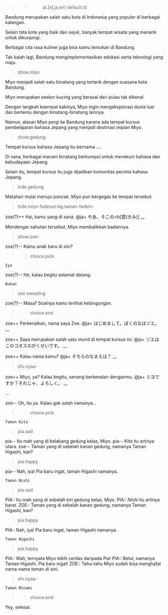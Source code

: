 >>> at.[id,ja,en] default.id

Bandung merupakan salah satu kota di Indonesia yang populer di berbagai kalangan.

Selain tata kota yang baik dan sejuk, banyak tempat wisata yang menarik untuk dikunjungi.

Berbagai cita rasa kuliner juga bisa kamu temukan di Bandung.

Tak kalah lagi, Bandung mengimplementasikan edukasi serta teknologi yang maju.

> show.miyo

Miyo menjadi salah satu binatang yang tertarik dengan suasana kota Bandung.

Miyo merupakan seekor kucing yang berasal dari pulau tak dikenal.

Dengan langkah keempat kakinya, Miyo ingin mengeksplorasi dunia luar dan bertemu dengan binatang-binatang lainnya.

Namun, alasan Miyo pergi ke Bandung karena ada tempat kursus pembelajaran bahasa Jepang yang menjadi destinasi impian Miyo.

> show.gedung

Tempat kursus bahasa Jepang itu bernama ....

Di sana, berbagai macam binatang berkumpul untuk menekuni bahasa dan kebudayaan Jepang.

Selain itu, tempat kursus itu juga dijadikan komunitas pecinta bahasa Jepang.

> hide.gedung

Matahari mulai menuju puncak. Miyo pun bergegas ke tempat tersebut.

> hide.miyo-fadeout-bg.taman-fadein-

zoe(?)++ Hai, kamu yang di sana.
@ja+ やあ、そこの:rb[君(きみ)]
__

Mendengar sahutan tersebut, Miyo membalikkan badannya.

> show.zoe-

zoe(?)-- Kamu anak baru di sini?

>> choice.pick

    Iya

zoe(?)-- He, kalau begitu selamat datang.

    Bukan

> zoe.sweating

zoe(?)-- Masa? Soalnya kamu terlihat kebingungan.

>> choice.end

zoe++ Perkenalkan, nama saya Zoe.
@ja+ はじめまして。ぼくのなはゾエ。
__

zoe++ Saya merupakan salah satu murid di tempat kursus ini.
@ja+ ゾエはこのコオスのがくせいです。
__

zoe++ Kalau nama kamu?
@ja+ そちらのなまえは？
__

> sfx.nyaa-

zoe++ Miyo, ya? Kalau begitu, senang berkenalan denganmu.
@ja+ ミヨですか？それじゃ、よろしく。
__

... 
<!-- TODO -->

zoe-- Oh, itu ya. Kalau gak salah namanya...

>> choice.pick

    Taman Kita

> pia.sad

pia-- Itu mah yang di belakang gedung kelas, Miyo.
pia-- _Kita_ itu artinya utara.
zoe-- Taman yang di sebelah kanan gedung, namanya Taman Higashi, kan?

> pia.happy

pia-- Nah, iya! Pia baru ingat, taman Higashi namanya.

    Taman Nishi

> pia.sad

PIA:: Itu mah yang di sebelah kiri gedung kelas, Miyo.
PIA:: _Nishi_ itu artinya barat.
ZOE:: Taman yang di sebelah kanan gedung, namanya Taman Higashi, kan?

> pia.happy

PIA:: Nah, iya! Pia baru ingat, taman Higashi namanya.

    Taman Higashi

> pia.happy

PIA:: Wah, ternyata Miyo lebih cerdas daripada Pia!
PIA:: Betul, namanya Taman Higashi. Pia baru ingat!
ZOE:: Tahu-tahu Miyo sudah bisa menghafal nama-nama teman di sini.

> sfx.nyaa-

    Taman Minami

<!-- TODO -->

>> choice.end

Yey, selesai.
